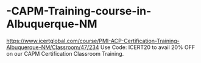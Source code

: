 # -CAPM-Training-course-in-Albuquerque-NM
https://www.icertglobal.com/course/PMI-ACP-Certification-Training-Albuquerque-NM/Classroom/47/234   Use Code: ICERT20 to avail 20% OFF on our CAPM Certification Classroom Training.
